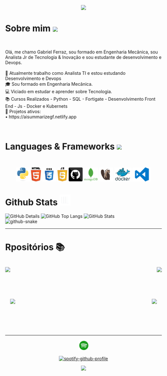 <!-- Cabeçalho -->
<p align="center">
  <img src="https://capsule-render.vercel.app/api?type=waving&color=gradient&text=&height=100&section=header"/>
</p>

<!-- Sobre mim -->
<h1> Sobre mim <a href="https://github.com/DenverCoder1/readme-typing-svg"><img align="center" height="40" src="https://readme-typing-svg.herokuapp.com?lines=Brasileiro+🇧🇷;Engenheiro+Mecânico+🔧;Analista+de+TI+👨‍💻;Devops+📚"></a></h1>
<br>


<!-- Descrição -->
<p>
  Olá, me chamo Gabriel Ferraz, sou formado em Engenharia Mecânica, sou Analista Jr de Tecnologia & Inovação e sou estudante de desenvolvimento e Devops.
  <br><br>
  🔬 Atualmente trabalho como Analista TI e estou estudando Desenvolvimento e Devops 
  <br>
  🎓 Sou formado em Engenharia Mecânica.
  <br>
  💻 Viciado em estudar e aprender sobre Tecnologia.
  <br>
  📚 Cursos Realizados - Python - SQL - Fortigate - Desenvolvimento Front End - Js - Docker e Kubernets
  <br>
  🚀 Projetos ativos: 
  <br>
    •  https://aisummarizegf.netlify.app
  <br>
</p>
</hr>
  
<!-- Habilidades e Frameworks --> 
<br>
<h1> Languages & Frameworks <img src="https://i.giphy.com/media/u5DoW5LsP16fiyvyTW/giphy.webp" width="35"></h1>
  <br>
<p align="center">
  <code><img title="Python" height="45" src="images/python-original.svg"></code>
  <code><img title="HTML5" height="45" src="images/html5.svg"></code>
  <code><img title="CSS" height="45" src="images/css.svg"></code>
  <code><img title="Javascript" height="45" src="images/jsscript.svg"></code>
  <code><img title="GitHub" height="45" src="images/github.svg"></code>
  <code><img title="MongoDB" height="45" src="images/mongodb.png"></code>
  <code><img title="Dbeaver" height="45" src="images/dbeaver.png"></code>
  <code><img title="Docker" height="45" src="images/docker.png"></code>
  <code><img title="VisualStudioCode" height="45" src="images/vs1.png"></code>
</p>
</hr>

<!-- Stats -->
<div>
<h1> Github Stats <img height="35" alt="GIF" src="https://github.com/gabrielferrazz/gabrielferrazz/blob/main/images/graphic.gif?raw=true"/></h1>
</div>
<div>
<img alt="GitHub Details" width="200px" src="http://github-profile-summary-cards.vercel.app/api/cards/stats?username=gabrielferrazz&theme=github_dark"/>
<img alt="GitHub Top Langs" width="410px" src="http://github-profile-summary-cards.vercel.app/api/cards/profile-details?username=gabrielferrazz&theme=github_dark"/>
<img alt="GitHub Stats" width="200px" src="http://github-profile-summary-cards.vercel.app/api/cards/most-commit-language?username=gabrielferrazz&theme=github_dark"/>
</div>


<!-- Snake --->
<div>
  <picture>
    <source media="(prefers-color-scheme: dark)" srcset="https://github.com/gabrielferrazz/gabrielferrazz/blob/output/github-snake-dark.svg">
    <source media="(prefers-color-scheme: light)" srcset="https://github.com/gabrielferrazz/gabrielferrazz/blob/output/github-snake.svg">
    <img alt="github-snake" src="https://github.com/gabrielferrazz/gabrielferrazz/blob/output/github-snake.svg">
  </picture>
</div>
</hr>


<!-- Repositorios -->   
<hr>
<div>
<h1> Rpositórios 📚</h1>
<br>
<div width="100%" align="center">
  <a align="left" href="https://github.com/gabrielferrazz/Curso_Python" title="Curso_Python"><img align="left" height="115" src="https://github-readme-stats.vercel.app/api/pin/?username=gabrielferrazz&repo=Curso_Python&theme=vue-dark&border_color=61dafb&border_radius=10"></a>
  <a align="right" href="https://github.com/gabrielferrazz/Front-End" title="Data Structures"><img align="right" height="115" src="https://github-readme-stats.vercel.app/api/pin/?username=gabrielferrazz&repo=Front-End&theme=vue-dark&border_color=61dafb&border_radius=10"></a>
</div>
<br/><br/><br/><br/><br/><br/>
<div width="100%" align="center">
  <a align="left" href="https://github.com/gabrielferrazz/Dashboard_Office365" title="Dashboard_Office365"><img align="left" height="115" src="https://github-readme-stats.vercel.app/api/pin/?username=gabrielferrazz&repo=Dashboard_Office365&theme=vue-dark&border_color=61dafb&border_radius=10"></a>
  <a align="right" href="https://github.com/gabrielferrazz/API_Cotacoes" title="API_Cotacoes"><img align="right" height="115" src="https://github-readme-stats.vercel.app/api/pin/?username=gabrielferrazz&repo=API_Cotacoes&theme=vue-dark&border_color=61dafb&border_radius=10"></a>
</div>
<br/><br/><br/><br/><br/><br/>
</div>

<!-- Spotify -->
<hr>
<div>
<div align="center">
<img height="35" alt="GIF" src="https://github.com/gabrielferrazz/gabrielferrazz/blob/main/images/spotify.gif"/>
<br>

[![spotify-github-profile](https://spotify-github-profile.vercel.app/api/view?uid=di7xdturwkhrt0am8xaqz5bsg&cover_image=true&theme=default&show_offline=false&background_color=0d1117&interchange=false&bar_color=3da239)](https://spotify-github-profile.vercel.app/api/view?uid=di7xdturwkhrt0am8xaqz5bsg&redirect=true)

</div>
<div>

<!-- Rodapé -->
<p align="center">
  <img src="https://capsule-render.vercel.app/api?type=waving&color=gradient&height=100&section=footer"/>
</p>
